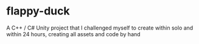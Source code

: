 # flappy-duck
A C++ / C# Unity project that I challenged myself to create within solo and within 24 hours, creating all assets and code by hand

